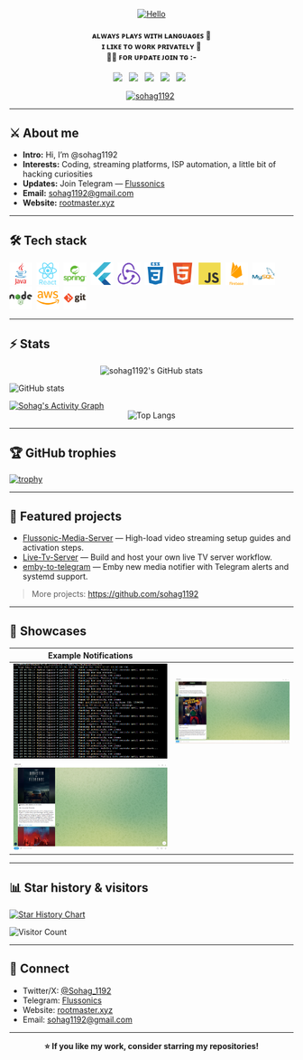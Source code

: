 
<!-- Copyrights 2020-25 @sohag1192 -->

<p align="center">
  <a href="/"><img src="https://media.giphy.com/media/M9gbBd9nbDrOTu1Mqx/giphy.gif" alt="Hello" width="160px" /></a>
</p>

<h4 align="center">
  ᴀʟᴡᴀʏꜱ ᴘʟᴀʏꜱ ᴡɪᴛʜ ʟᴀɴɢᴜᴀɢᴇꜱ 🐍 <br>
  ɪ ʟɪᴋᴇ ᴛᴏ ᴡᴏʀᴋ ᴘʀɪᴠᴀᴛᴇʟʏ 🔏 <br>
  🤹‍♂️ ꜰᴏʀ ᴜᴘᴅᴀᴛᴇ ᴊᴏɪɴ ᴛɢ :- <br>
</h4>

<p align='center'>
  <a href="https://codepen.io/sohag1192"><img height="25" src="https://img.shields.io/badge/codepen-green.svg?&style=for-the-badge&logo=codepen&logoColor=white"></a>&nbsp;&nbsp;
  <a href="https://x.com/Sohag_1192"><img height="25" src="https://img.shields.io/badge/twitter-%231DA1F2.svg?&style=for-the-badge&logo=twitter&logoColor=white"></a>&nbsp;&nbsp;
  <a href="https://rootmaster.xyz/"><img height="25" src="https://img.shields.io/badge/Website-%23354230.svg?&style=for-the-badge&logo=medium&logoColor=white"></a>&nbsp;&nbsp;
  <a href="https://www.instagram.com/mdsohagrana.01/"><img height="25" src="https://img.shields.io/badge/instagram-%23E4405F.svg?&style=for-the-badge&logo=instagram&logoColor=white"></a>&nbsp;&nbsp;
  <a href="https://t.me/Flussonics"><img height="25" src="https://img.shields.io/badge/join telegram-%23ffffff.svg?&style=for-the-badge&logo=telegram&logoColor=blue"></a>&nbsp;&nbsp;
</p>

<p align="center">
  <a href="https://github.com/sohag1192/"><img height="24" src="https://git-visitors.vercel.app/api/sohag1192" alt="sohag1192" /></a>
  <img src="https://komarev.com/ghpvc/?username=sohag1192&style=flat-square&color=blue" alt=""/>
</p>

---

## ⚔️ About me

- **Intro:** Hi, I’m @sohag1192
- **Interests:** Coding, streaming platforms, ISP automation, a little bit of hacking curiosities
- **Updates:** Join Telegram — [Flussonics](https://t.me/Flussonics)
- **Email:** [sohag1192@gmail.com](mailto:sohag1192@gmail.com)
- **Website:** [rootmaster.xyz](https://rootmaster.xyz)

---

## 🛠️ Tech stack

<div>
  <img src="https://github.com/devicons/devicon/blob/master/icons/java/java-original-wordmark.svg" title="Java" alt="Java" width="40" height="40"/>&nbsp;
  <img src="https://github.com/devicons/devicon/blob/master/icons/react/react-original-wordmark.svg" title="React" alt="React" width="40" height="40"/>&nbsp;
  <img src="https://github.com/devicons/devicon/blob/master/icons/spring/spring-original-wordmark.svg" title="Spring" alt="Spring" width="40" height="40"/>&nbsp;
  <img src="https://github.com/devicons/devicon/blob/master/icons/flutter/flutter-original.svg" title="Flutter" alt="Flutter" width="40" height="40"/>&nbsp;
  <img src="https://github.com/devicons/devicon/blob/master/icons/redux/redux-original.svg" title="Redux" alt="Redux " width="40" height="40"/>&nbsp;
  <img src="https://github.com/devicons/devicon/blob/master/icons/css3/css3-plain-wordmark.svg"  title="CSS3" alt="CSS" width="40" height="40"/>&nbsp;
  <img src="https://github.com/devicons/devicon/blob/master/icons/html5/html5-original.svg" title="HTML5" alt="HTML" width="40" height="40"/>&nbsp;
  <img src="https://github.com/devicons/devicon/blob/master/icons/javascript/javascript-original.svg" title="JavaScript" alt="JavaScript" width="40" height="40"/>&nbsp;
  <img src="https://github.com/devicons/devicon/blob/master/icons/firebase/firebase-plain-wordmark.svg" title="Firebase" alt="Firebase" width="40" height="40"/>&nbsp;
  <img src="https://github.com/devicons/devicon/blob/master/icons/mysql/mysql-original-wordmark.svg" title="MySQL"  alt="MySQL" width="40" height="40"/>&nbsp;
  <img src="https://github.com/devicons/devicon/blob/master/icons/nodejs/nodejs-original-wordmark.svg" title="NodeJS" alt="NodeJS" width="40" height="40"/>&nbsp;
  <img src="https://github.com/devicons/devicon/blob/master/icons/amazonwebservices/amazonwebservices-plain-wordmark.svg" title="AWS" alt="AWS" width="40" height="40"/>&nbsp;
  <img src="https://github.com/devicons/devicon/blob/master/icons/git/git-original-wordmark.svg" title="Git" alt="Git" width="40" height="40"/>
</div>

---

## ⚡️ Stats

<div align="center">
  <img src="https://github-stats-alpha.vercel.app/api?username=sohag1192&cc=000&tc=fff&ic=fff&bc=000" alt="sohag1192's GitHub stats">
</div>

![GitHub stats](https://github-readme-stats.vercel.app/api?username=sohag1192&show_icons=true)

<a href="https://github.com/sohag1192">
<img alt="Sohag's Activity Graph" src="https://github-readme-activity-graph.vercel.app/graph?username=sohag1192&bg_color=1F222E&color=F8D866&line=F85D7F&point=FFFFFF&hide_border=true">
</a>

<div align="center">
  <img src="https://github-readme-stats.vercel.app/api/top-langs/?username=sohag1192&layout=compact&theme=vision-friendly-dark" alt="Top Langs">
</div>

---

## 🏆 GitHub trophies

[![trophy](https://github-profile-trophy.vercel.app/?username=sohag1192&theme=onedark&row=1&column=6)](https://github.com/ryo-ma/github-profile-trophy)

---

## 🚀 Featured projects

- [Flussonic-Media-Server](https://github.com/sohag1192/Flussonic-Media-Server) — High-load video streaming setup guides and activation steps.
- [Live-Tv-Server](https://github.com/sohag1192/Live-Tv-Server) — Build and host your own live TV server workflow.
- [emby-to-telegram](https://github.com/sohag1192/emby-to-telegram) — Emby new media notifier with Telegram alerts and systemd support.


> More projects: https://github.com/sohag1192

---

## 📸 Showcases

| Example Notifications | |
|-----------------------|--|
| ![Screenshot 39](https://github.com/sohag1192/emby-to-telegram/blob/main/Screenshot_39.png) | ![Screenshot 40](https://github.com/sohag1192/emby-to-telegram/blob/main/Screenshot_40.png) |
| ![Screenshot 41](https://github.com/sohag1192/emby-to-telegram/blob/main/Screenshot_41.png) | |

---

## 📊 Star history & visitors

[![Star History Chart](https://api.star-history.com/svg?repos=sohag1192/Flussonic-Media-Server,sohag1192/emby-to-telegram&type=Date)](https://star-history.com/#sohag1192/Flussonic-Media-Server&Date)

![Visitor Count](https://hits.sh/github.com/sohag1192/sohag1192.svg?style=for-the-badge&label=Visitors&color=blue)

---

## 🤝 Connect

- Twitter/X: [@Sohag_1192](https://x.com/Sohag_1192)
- Telegram: [Flussonics](https://t.me/Flussonics)
- Website: [rootmaster.xyz](https://rootmaster.xyz)
- Email: [sohag1192@gmail.com](mailto:sohag1192@gmail.com)

---

<p align="center">
  <b>⭐ If you like my work, consider starring my repositories!</b>
</p>

